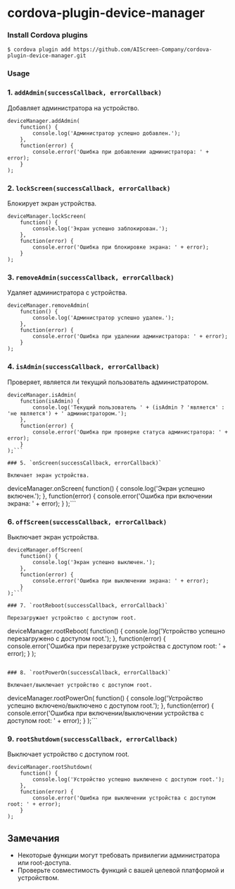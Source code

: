 # cordova-plugin-device-manager


### Install Cordova plugins 
```
$ cordova plugin add https://github.com/AIScreen-Company/cordova-plugin-device-manager.git

```
###  Usage

### 1. `addAdmin(successCallback, errorCallback)`

Добавляет администратора на устройство.



```
deviceManager.addAdmin(
    function() {
        console.log('Администратор успешно добавлен.');
    },
    function(error) {
        console.error('Ошибка при добавлении администратора: ' + error);
    }
); 
```
### 2. `lockScreen(successCallback, errorCallback)`

Блокирует экран устройства.

```
deviceManager.lockScreen(
    function() {
        console.log('Экран успешно заблокирован.');
    },
    function(error) {
        console.error('Ошибка при блокировке экрана: ' + error);
    }
);
```

### 3. `removeAdmin(successCallback, errorCallback)`

Удаляет администратора с устройства.

```
deviceManager.removeAdmin(
    function() {
        console.log('Администратор успешно удален.');
    },
    function(error) {
        console.error('Ошибка при удалении администратора: ' + error);
    }
);
``` 

### 4. `isAdmin(successCallback, errorCallback)`

Проверяет, является ли текущий пользователь администратором.

```
deviceManager.isAdmin(
    function(isAdmin) {
        console.log('Текущий пользователь ' + (isAdmin ? 'является' : 'не является') + ' администратором.');
    },
    function(error) {
        console.error('Ошибка при проверке статуса администратора: ' + error);
    }
);``` 

### 5. `onScreen(successCallback, errorCallback)`

Включает экран устройства.

```
deviceManager.onScreen(
    function() {
        console.log('Экран успешно включен.');
    },
    function(error) {
        console.error('Ошибка при включении экрана: ' + error);
    }
);``` 

### 6. `offScreen(successCallback, errorCallback)`

Выключает экран устройства.

```
deviceManager.offScreen(
    function() {
        console.log('Экран успешно выключен.');
    },
    function(error) {
        console.error('Ошибка при выключении экрана: ' + error);
    }
);``` 

### 7. `rootReboot(successCallback, errorCallback)`

Перезагружает устройство с доступом root.

```
deviceManager.rootReboot(
    function() {
        console.log('Устройство успешно перезагружено с доступом root.');
    },
    function(error) {
        console.error('Ошибка при перезагрузке устройства с доступом root: ' + error);
    }
);
``` 

### 8. `rootPowerOn(successCallback, errorCallback)`

Включает/выключает устройство с доступом root.

```
deviceManager.rootPowerOn(
    function() {
        console.log('Устройство успешно включено/выключено с доступом root.');
    },
    function(error) {
        console.error('Ошибка при включении/выключении устройства с доступом root: ' + error);
    }
);``` 

### 9. `rootShutdown(successCallback, errorCallback)`

Выключает устройство с доступом root.
```
deviceManager.rootShutdown(
    function() {
        console.log('Устройство успешно выключено с доступом root.');
    },
    function(error) {
        console.error('Ошибка при выключении устройства с доступом root: ' + error);
    }
);
``` 

## Замечания

-   Некоторые функции могут требовать привилегии администратора или root-доступа.
-   Проверьте совместимость функций с вашей целевой платформой и устройством.